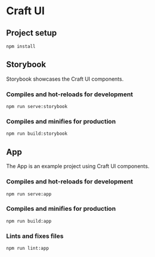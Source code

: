 # Craft UI

## Project setup
```
npm install
```

## Storybook

Storybook showcases the Craft UI components.

### Compiles and hot-reloads for development
```
npm run serve:storybook
```

### Compiles and minifies for production
```
npm run build:storybook
```

## App

The App is an example project using Craft UI components.

### Compiles and hot-reloads for development
```
npm run serve:app
```

### Compiles and minifies for production
```
npm run build:app
```

### Lints and fixes files
```
npm run lint:app
```
